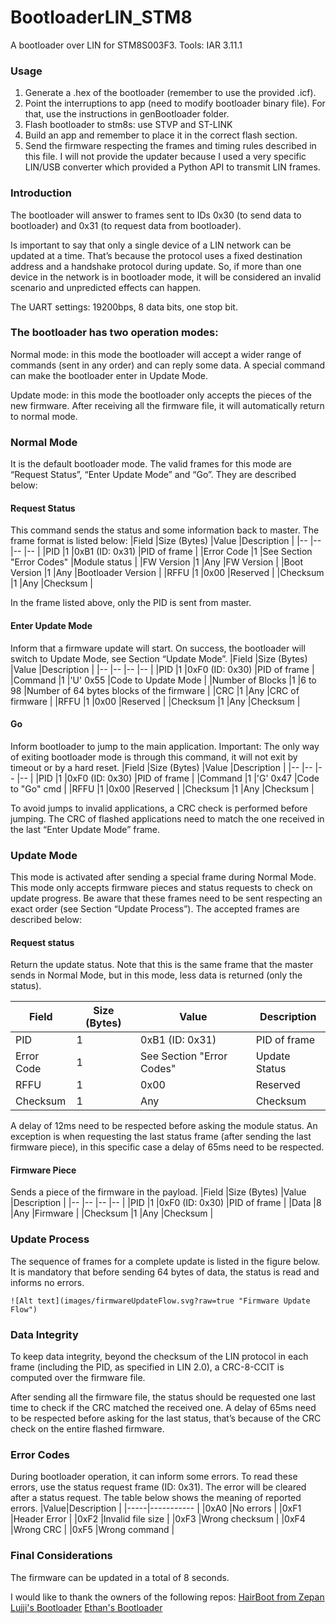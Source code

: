 
# BootloaderLIN_STM8

A bootloader over LIN for STM8S003F3.
Tools: IAR 3.11.1

### Usage
1.  Generate a .hex of the bootloader (remember to use the provided .icf).
2.  Point the interruptions to app (need to modify bootloader binary file). For that, use the instructions in genBootloader folder.
3.  Flash bootloader to stm8s: use STVP and ST-LINK
4.  Build an app and remember to place it in the correct flash section.
5.  Send the firmware respecting the frames and timing rules described in this file. I will not provide the updater because I used a very specific LIN/USB converter which provided a Python API to transmit LIN frames.

### Introduction
The bootloader will answer to frames sent to IDs 0x30 (to send data to bootloader) and 0x31 (to request data from bootloader).

Is important to say that only a single device of a LIN network can be updated at a time. That’s because the protocol uses a fixed destination address and a handshake protocol during update. So, if more than one device in the network is in bootloader mode, it will be considered an invalid scenario and unpredicted effects can happen. 

The UART settings: 19200bps, 8 data bits, one stop bit.

### The bootloader has two operation modes:

Normal mode: in this mode the bootloader will accept a wider range of commands (sent in any order) and can reply some data. A special command can make the bootloader enter in Update Mode.

Update mode: in this mode the bootloader only accepts the pieces of the new firmware. After receiving all the firmware file, it will automatically return to normal mode.

### Normal Mode
It is the default bootloader mode. The valid frames for this mode are “Request Status”, “Enter Update Mode” and “Go”. They are described below:

#### Request Status
This command sends the status and some information back to master. The frame format is listed below:
|Field				|Size (Bytes)      |Value         	 			|Description 			|
|--   				|--         	   |--             				|--          			|
|PID  				|1                 |0xB1 (ID: 0x31)				|PID of frame			|
|Error Code 	    |1                 |See Section "Error Codes"	|Module status		    |
|FW Version 	    |1                 |Any							|FW Version			    |
|Boot Version       |1                 |Any							|Bootloader Version     |
|RFFU			 	|1                 |0x00						|Reserved				|
|Checksum 	        |1                 |Any							|Checksum				|

In the frame listed above, only the PID is sent from master.

#### Enter Update Mode
Inform that a firmware update will start. On success, the bootloader will switch to Update Mode, see Section “Update Mode”.
|Field				|Size (Bytes) |Value         	|Description 			                    |
|--   				|--           |--             	|--          			                    |
|PID  				|1            |0xF0 (ID: 0x30)	|PID of frame			                    |
|Command	 	    |1            |'U' 0x55			|Code to Update Mode                        |
|Number of Blocks   |1            |6 to 98			|Number of 64 bytes blocks of the firmware  |
|CRC 				|1            |Any				|CRC of firmware	                        |
|RFFU			 	|1            |0x00				|Reserved				                    |
|Checksum 	        |1            |Any				|Checksum				                    |

#### Go
Inform bootloader to jump to the main application. Important: The only way of exiting bootloader mode is through this command, it will not exit by timeout or by a hard reset.
|Field		|Size (Bytes) |Value         	|Description 			|
|--   		|--           |--             	|--          			|
|PID  		|1            |0xF0 (ID: 0x30)	|PID of frame			|
|Command	|1            |'G' 0x47			|Code to "Go" cmd       |
|RFFU		|1            |0x00				|Reserved				|
|Checksum 	|1            |Any				|Checksum				|

To avoid jumps to invalid applications, a CRC check is performed before jumping. The CRC of flashed applications need to match the one received in the last “Enter Update Mode” frame.

### Update Mode
This mode is activated after sending a special frame during Normal Mode. This mode only accepts firmware pieces and status requests to check on update progress. Be aware that these frames need to be sent respecting an exact order (see Section “Update Process”). The accepted frames are described below:

#### Request status

Return the update status. Note that this is the same frame that the master sends in Normal Mode, but in this mode, less data is returned (only the status).

|Field			|Size (Bytes) |Value         	 			|Description 			|
|--   			|--           |--             				|--          			|
|PID  			|1            |0xB1 (ID: 0x31)				|PID of frame			|
|Error Code 	|1            |See Section "Error Codes"	|Update Status		    |
|RFFU			|1            |0x00							|Reserved				|
|Checksum 	    |1            |Any							|Checksum				|

A delay of 12ms need to be respected before asking the module status. An exception is when requesting the last status frame (after sending the last firmware piece), in this specific case  a delay of 65ms need to be respected.

#### Firmware Piece
Sends a piece of the firmware in the payload.
|Field		|Size (Bytes)   |Value         	 |Description 			|
|--   		|--         	|--              |--          			|
|PID  		|1              |0xF0 (ID: 0x30) |PID of frame			|
|Data		|8              |Any			 |Firmware				|
|Checksum 	|1              |Any			 |Checksum				|

### Update Process
The sequence of frames for a complete update is listed in the figure below. It is mandatory that before  sending 64 bytes of data, the status is read and informs no errors.

```
![Alt text](images/firmwareUpdateFlow.svg?raw=true "Firmware Update Flow")
```

### Data Integrity

To keep data integrity, beyond the checksum of the LIN protocol in each frame (including the PID, as specified in LIN 2.0), a CRC-8-CCIT is computed over the firmware file.

After sending all the firmware file, the status should be requested one last time to check if the CRC matched the received one. A delay of 65ms need to be respected before asking for the last status, that’s because of the CRC check on the entire flashed firmware.

### Error Codes

During bootloader operation, it can inform some errors. To read these errors, use the status request frame (ID: 0x31).  The error will be cleared  after a status request. The table below shows the meaning of reported errors.
|Value|Description          |
|-----|-----------          |
|0xA0 |No errors            |
|0xF1 |Header Error         |
|0xF2 |Invalid file size    |
|0xF3 |Wrong checksum       |
|0xF4 |Wrong CRC            |
|0xF5 |Wrong command        |

### Final Considerations

The firmware can be updated in a total of 8 seconds.

I would like to thank the owners of the following repos:
[HairBoot from Zepan](https://github.com/Zepan/hairBoot)
[Lujji's Bootloader](https://github.com/lujji/stm8-bootloader)
[Ethan's Bootloader](https://github.com/ccyinlu/stm8l-bootloader)